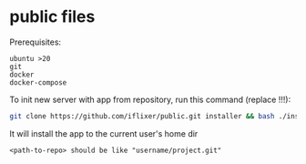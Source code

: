 # public files

Prerequisites:
```
ubuntu >20
git 
docker
docker-compose
```

To init new server with app from repository, run this command (replace <path-to-repo>!!!):
```bash
git clone https://github.com/iflixer/public.git installer && bash ./installer/init.sh <path-to-repo> && rm -rf installer
```
It will install the app to the current user's home dir

```
<path-to-repo> should be like "username/project.git"
```
